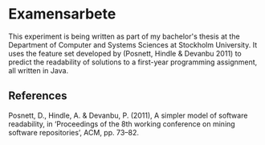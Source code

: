 # Examensarbete

This experiment is being written as part of my bachelor's thesis at the Department of Computer and Systems Sciences at 
Stockholm University. It uses the feature set developed by (Posnett, Hindle & Devanbu 2011) to predict the readability of
solutions to a first-year programming assignment, all written in Java.

## References
Posnett, D., Hindle, A. & Devanbu, P. (2011), A simpler model of software readability, 
  in ‘Proceedings of the 8th working conference on mining software
  repositories’, ACM, pp. 73–82.
